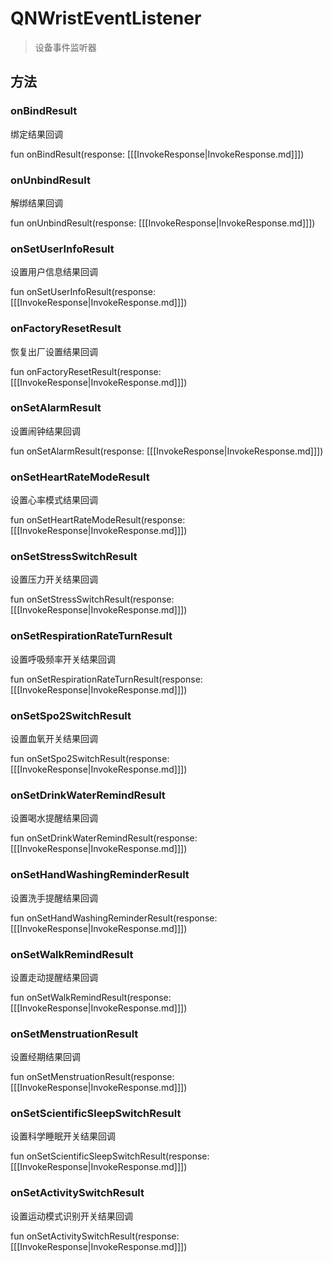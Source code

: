 <show-structure depth="2"/>

# QNWristEventListener

> 设备事件监听器

## 方法

### onBindResult

绑定结果回调

<code-block lang="Kotlin">
    fun onBindResult(response: [[[InvokeResponse|InvokeResponse.md]]])
</code-block>

### onUnbindResult

解绑结果回调

<code-block lang="Kotlin">
    fun onUnbindResult(response: [[[InvokeResponse|InvokeResponse.md]]])
</code-block>

### onSetUserInfoResult

设置用户信息结果回调

<code-block lang="Kotlin">
    fun onSetUserInfoResult(response: [[[InvokeResponse|InvokeResponse.md]]])
</code-block>

### onFactoryResetResult

恢复出厂设置结果回调

<code-block lang="Kotlin">
    fun onFactoryResetResult(response: [[[InvokeResponse|InvokeResponse.md]]])
</code-block>

### onSetAlarmResult

设置闹钟结果回调

<code-block lang="Kotlin">
    fun onSetAlarmResult(response: [[[InvokeResponse|InvokeResponse.md]]])
</code-block>

### onSetHeartRateModeResult

设置心率模式结果回调

<code-block lang="Kotlin">
    fun onSetHeartRateModeResult(response: [[[InvokeResponse|InvokeResponse.md]]])
</code-block>

### onSetStressSwitchResult

设置压力开关结果回调

<code-block lang="Kotlin">
    fun onSetStressSwitchResult(response: [[[InvokeResponse|InvokeResponse.md]]])
</code-block>

### onSetRespirationRateTurnResult

设置呼吸频率开关结果回调

<code-block lang="Kotlin">
    fun onSetRespirationRateTurnResult(response: [[[InvokeResponse|InvokeResponse.md]]])
</code-block>

### onSetSpo2SwitchResult

设置血氧开关结果回调

<code-block lang="Kotlin">
    fun onSetSpo2SwitchResult(response: [[[InvokeResponse|InvokeResponse.md]]])
</code-block>

### onSetDrinkWaterRemindResult

设置喝水提醒结果回调

<code-block lang="Kotlin">
    fun onSetDrinkWaterRemindResult(response: [[[InvokeResponse|InvokeResponse.md]]])
</code-block>

### onSetHandWashingReminderResult

设置洗手提醒结果回调

<code-block lang="Kotlin">
    fun onSetHandWashingReminderResult(response: [[[InvokeResponse|InvokeResponse.md]]])
</code-block>

### onSetWalkRemindResult

设置走动提醒结果回调

<code-block lang="Kotlin">
    fun onSetWalkRemindResult(response: [[[InvokeResponse|InvokeResponse.md]]])
</code-block>

### onSetMenstruationResult

设置经期结果回调

<code-block lang="Kotlin">
    fun onSetMenstruationResult(response: [[[InvokeResponse|InvokeResponse.md]]])
</code-block>

### onSetScientificSleepSwitchResult

设置科学睡眠开关结果回调

<code-block lang="Kotlin">
    fun onSetScientificSleepSwitchResult(response: [[[InvokeResponse|InvokeResponse.md]]])
</code-block>

### onSetActivitySwitchResult

设置运动模式识别开关结果回调

<code-block lang="Kotlin">
    fun onSetActivitySwitchResult(response: [[[InvokeResponse|InvokeResponse.md]]])
</code-block>
